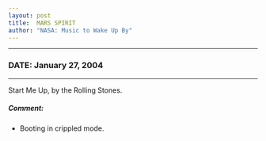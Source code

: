 ```yaml
---
layout: post
title:  MARS SPIRIT
author: "NASA: Music to Wake Up By"
---
```


----
### DATE: January 27, 2004
----
Start Me Up, by the Rolling Stones.

##### Comment:
* Booting in crippled mode.
